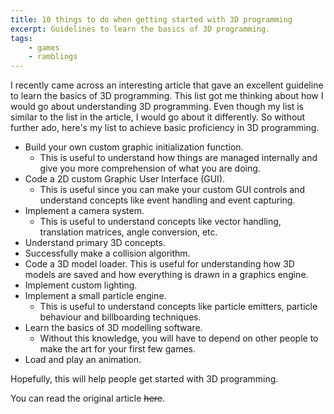 ```yaml
---
title: 10 things to do when getting started with 3D programming
excerpt: Guidelines to learn the basics of 3D programming.
tags:
    - games
    - ramblings
---
```


I recently came across an interesting article that gave an excellent guideline to learn the basics of 3D programming. This list got me thinking about how I would go about understanding 3D programming. Even though my list is similar to the list in the article, I would go about it differently. So without further ado, here's my list to achieve basic proficiency in 3D programming.

-   Build your own custom graphic initialization function.
    -   This is useful to understand how things are managed internally and give you more comprehension of what you are doing.
-   Code a 2D custom Graphic User Interface (GUI).
    -   This is useful since you can make your custom GUI controls and understand concepts like event handling and event capturing.
-   Implement a camera system.
    -   This is useful to understand concepts like vector handling, translation matrices, angle conversion, etc.
-   Understand primary 3D concepts.
-   Successfully make a collision algorithm.
-   Code a 3D model loader. This is useful for understanding how 3D models are saved and how everything is drawn in a graphics engine.
-   Implement custom lighting.
-   Implement a small particle engine.
    -   This is useful to understand concepts like particle emitters, particle behaviour and billboarding techniques.
-   Learn the basics of 3D modelling software.
    -   Without this knowledge, you will have to depend on other people to make the art for your first few games.
-   Load and play an animation.

Hopefully, this will help people get started with 3D programming.

You can read the original article ~~here~~.
